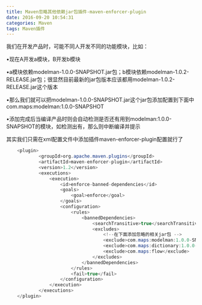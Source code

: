 ```yaml
---
title: Maven忽略其他依赖jar包插件-maven-enforcer-plugin
date: 2016-09-20 10:54:31
categories: Maven
tags: Maven插件
---
```

我们在开发产品时，可能不同人开发不同的功能模块，比如：

•现在A开发a模块，B开发b模块

•a模块依赖modelman-1.0.0-SNAPSHOT.jar包；b模块依赖modelman-1.0.2-RELEASE.jar包；很显然目前最新的jar包版本应该都用modelman-1.0.2-RELEASE.jar这个版本

•那么我们就可以把modelman-1.0.0-SNAPSHOT.jar这个jar包添加配置到下面中
	<exclude>com.maps:modelman:1.0.0-SNAPSHOT</exclude>

•添加完成后当编译产品时则会自动检测是否还有用到modelman:1.0.0-SNAPSHOT的模块，如检测出有，那么则中断编译并提示


其实我们只需在xml配置文件中添加插件maven-enforcer-plugin配置就行了

```java
	<plugin>
			<groupId>org.apache.maven.plugins</groupId>
			<artifactId>maven-enforcer-plugin</artifactId>
			<version>1.2</version>
			<executions>
				<execution>
					<id>enforce-banned-dependencies</id>
					<goals>
						<goal>enforce</goal>
					</goals>
					<configuration>
						<rules>
							<bannedDependencies>
								<searchTransitive>true</searchTransitive>
								<excludes>
									<!--在下面添加忽略的相关jar包 -->
									<exclude>com.maps:modelman:1.0.0-SNAPSHOT</exclude>
									<exclude>com.maps:dictionary:1.0.0-SNAPSHOT</exclude>
									<exclude>com.maps:flow</exclude>
								</excludes>
							</bannedDependencies>
						</rules>
						<fail>true</fail>
					</configuration>
				</execution>
			</executions>
	</plugin>
```
